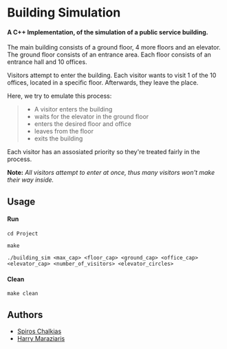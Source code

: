 # Building Simulation

#### A C++ Ιmplementation, of the simulation of a public service building.
The main building consists of a ground floor, 4 more floors and an elevator. 
The ground floor consists of an entrance area. 
Each floor consists of an entrance hall and 10 offices.

Visitors attempt to enter the building.
Each visitor wants to visit 1 of the 10 offices, located in a specific floor. Afterwards, they leave the place.

Here, we try to emulate this process:
> - A visitor enters the building
> - waits for the elevator in the ground floor
> - enters the desired floor and office
> - leaves from the floor
> - exits the building

Each visitor has an assosiated priority so they're treated fairly in the process.

 **Note:** *All visitors attempt to enter at once, thus many visitors won't make their way inside.*

## Usage
#### Run

```cplusplus
cd Project

make

./building_sim <max_cap> <floor_cap> <ground_cap> <office_cap> <elevator_cap> <number_of_visitors> <elevator_circles> 
```
#### Clean

```cplusplus
make clean
```
## Authors
- [Spiros Chalkias](https://github.com/spChalk)
- [Harry  Maraziaris](https://github.com/cMrzrs)
